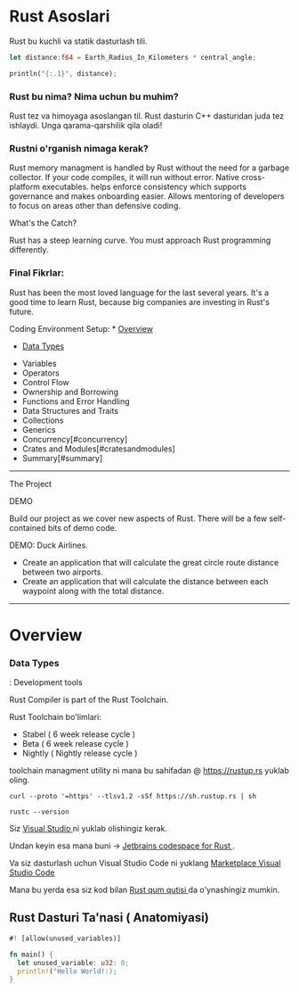 # Rust Asoslari

Rust bu kuchli va statik dasturlash tili.

```Rust
let distance:f64 = Earth_Radius_In_Kilometers * central_angle;
```

```Rust
println("{:.1}", distance);
```
### Rust bu nima? Nima uchun bu muhim?


Rust tez va himoyaga asoslangan til. Rust dasturin C++ dasturidan juda tez ishlaydi. Unga qarama-qarshilik qila oladi!


### Rustni o'rganish nimaga kerak?


Rust memory managment is handled by Rust without the need for a garbage collector. If your code compiles, it will run without error. Native cross-platform executables. helps enforce consistency which supports governance and makes onboarding easier. Allows mentoring of developers to focus on areas other than defensive coding.


What's the Catch?

Rust has a steep learning curve. You must approach Rust programming differently.

### Final Fikrlar:

Rust has been the most loved language for the last several years. It's a good time to learn Rust, because big companies are investing in Rust's future.


Coding Environment Setup: * [Overview](#overview)



* [Data Types](#datatypes)
- Variables
- Operators
- Control Flow
- Ownership and Borrowing
- Functions and Error Handling
- Data Structures and Traits
- Collections
- Generics
- Concurrency[#concurrency]
- Crates and Modules[#cratesandmodules]
- Summary[#summary]

---------------------------------------


The Project

DEMO

Build our project as we cover new aspects of Rust. There will be a few self-contained bits of demo code.

DEMO: Duck Airlines.

- Create an application that will calculate the great circle route distance between two airports.
- Create an application that will calculate the distance between each waypoint along with the total distance.

----------------------------------------

# Overview 

### <a id="datatypes"></a>Data Types


: Development tools

Rust Compiler is part of the Rust Toolchain.

Rust Toolchain bo'limlari: 
- Stabel ( 6 week release cycle )
- Beta ( 6 week release cycle )
- Nightly ( Nightly release cycle )

toolchain managment utility ni mana bu sahifadan @ https://rustup.rs yuklab oling.

`curl --proto '=https' --tlsv1.2 -sSf https://sh.rustup.rs | sh`

`rustc --version`

Siz <a href="https://visualstudio.microsoft.com/visual-cpp-build-tools/"> Visual Studio </a> ni yuklab olishingiz kerak.

Undan keyin esa mana buni -> <a href="https://www.jetbrains.com/idea/download/"> Jetbrains codespace for Rust </a>.

Va siz dasturlash uchun Visual Studio Code ni yuklang <a href="https://marketplace.visualstudio.com/"> Marketplace Visual Studio Code </a>

Mana bu yerda esa siz kod bilan <a href="https://play.rust-lang.org"> Rust qum qutisi </a> da o'ynashingiz mumkin.

## Rust Dasturi Ta'nasi ( Anatomiyasi)

```Rust
#! [allow(unused_variables)]

fn main() {
  let unused_variable: u32: 0;
  println!("Hello World!:); 
}
```


